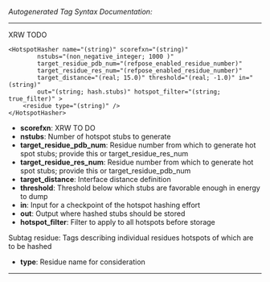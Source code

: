 _Autogenerated Tag Syntax Documentation:_

---
XRW TODO

```
<HotspotHasher name="(string)" scorefxn="(string)"
        nstubs="(non_negative_integer; 1000 )"
        target_residue_pdb_num="(refpose_enabled_residue_number)"
        target_residue_res_num="(refpose_enabled_residue_number)"
        target_distance="(real; 15.0)" threshold="(real; -1.0)" in="(string)"
        out="(string; hash.stubs)" hotspot_filter="(string; true_filter)" >
    <residue type="(string)" />
</HotspotHasher>
```

-   **scorefxn**: XRW TO DO
-   **nstubs**: Number of hotspot stubs to generate
-   **target_residue_pdb_num**: Residue number from which to generate hot spot stubs; provide this or target_residue_res_num
-   **target_residue_res_num**: Residue number from which to generate hot spot stubs; provide this or target_residue_pdb_num
-   **target_distance**: Interface distance definition
-   **threshold**: Threshold below which stubs are favorable enough in energy to dump
-   **in**: Input for a checkpoint of the hotspot hashing effort
-   **out**: Output where hashed stubs should be stored
-   **hotspot_filter**: Filter to apply to all hotspots before storage


Subtag residue:   Tags describing individual residues hotspots of which are to be hashed

-   **type**: Residue name for consideration

---
